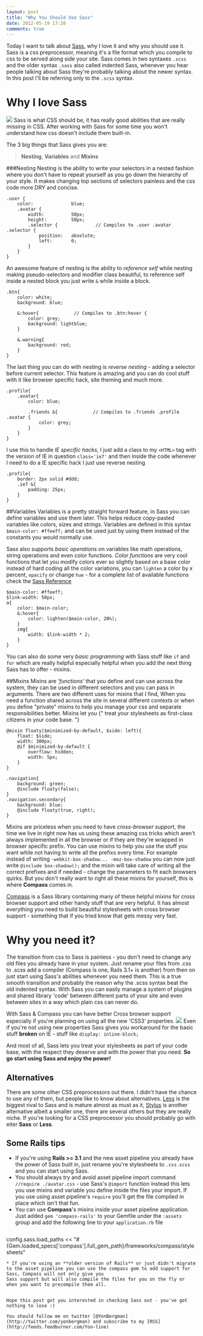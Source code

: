 ```yaml
---
layout: post
title: "Why You Should Use Sass"
date: 2012-05-19 17:20
comments: true
---
```


Today I want to talk about [Sass](http://sass-lang.com/), why I love it and why you should use it.
Sass is a css preprocessor, meaning it's a file format which you compile to css to be served along side your site.
Sass comes in two syntaxes `.scss` and the older syntax `.sass` also called indented Sass, whenever you hear people talking about Sass they're
probably talking about the newer syntax.
In this post I'll be referring only to the `.scss` syntax.
<!--more-->

# Why I love Sass

![](/images/posts/use-sass/sass.gif)
Sass is what CSS should be, it has really good abilities that are really missing in CSS.
After working with Sass for some time you won't understand how css doesn't include them built-in.

The 3 big things that Sass gives you are:
> **Nesting**,
> **Variables** and
> **Mixins**

###Nesting
Nesting is the ability to write your selectors in a nested fashion where you don't have to repeat yourself as you go down the
hierarchy of your style. It makes changing top sections of selectors painless and the css code more DRY and concise.
```
.user {
    color:              blue;
    .avatar {
        width:          50px;
        height:         50px;
        .selector {              // Compiles to .user .avatar .selector {
            position:   absolute;
            left:       0;
        }
    }
}
```

An awesome feature of nesting is the ability to _reference self_ while nesting making pseudo-selectors and modifier class beautiful,
 to reference self inside a nested block you just write `&` while inside a block.
```
.btn{
    color: white;
    background: blue;

    &:hover{             // Compiles to .btn:hover {
        color: grey;
        background: lightblue;
    }

    &.warning{
        background: red;
    }
}
```

The last thing you can do with nesting is _reverse nesting_ - adding a selector before current selector.
This feature is amazing and you can do cool stuff with it like browser specific hack, site theming and much more.
```
.profile{
    .avatar{
        color: blue;

        .friends &{             // Compiles to .friends .profile .avatar {
            color: grey;
        }
    }
}
```

I use this to handle _IE specific hacks_, I just add a class to my `<HTML>` tag with the version of IE in question `class='ie7'` and then inside the code
whenever I need to do a IE specific hack I just use reverse nesting
```
.profile{
    border: 2px solid #ddd;
    .ie7 &{
        padding: 25px;
    }
}
```

##Variables
Variables is a pretty straight forward feature, in Sass you can define variables and use them later.
This helps reduce copy-pasted variables like colors, sizes and strings.
Variables are defined in this syntax `$main-color: #ffeeff;` and can be used just by using them instead of the constants you would normally use.

Sass also supports _basic operations_ on variables like math operations, string operations and even color functions.
_Color functions_ are very cool functions that let you modify colors ever so slightly based on a base color instead of hard coding all the color variations,
you can `lighten` a color by x percent, `opacify` or change `hue` - for a complete list of available functions check the [Sass Reference](http://sass-lang.com/docs/yardoc/Sass/Script/Functions.html)

```
$main-color: #ffeeff;
$link-width: 50px;
a{
    color: $main-color;
    &:hover{
        color: lighten($main-color, 20%);
    }
    img{
        width: $link-width * 2;
    }
}
```

You can also do some very _basic programming_ with Sass stuff like `if` and `for` which are really helpful especially helpful when you add the next thing Sass has to offer - mixins.

##Mixins
Mixins are _'functions'_ that you define and can use across the system, they can be used in different selectors and you can pass in arguments.
There are two different uses for mixins that I find, When you need a function shared across the site in several different contexts or
when you define "private" mixins to help you manage your css and separate responsibilities better.
Mixins let you {" treat your stylesheets as first-class citizens in your code base. "}

```
@mixin floaty($minimized-by-default, $side: left){
    float: $side;
    width: 300px;
    @if $minimized-by-default {
        overflow: hidden;
        width: 5px;
    }
}

.navigation{
    background: green;
    @include floaty(false);
}
.navigation.secondary{
    background: blue;
    @include floaty(true, right);
}
```

Mixins are priceless when you need to have _cross-browser support_, the time we live in right now has us using these amazing
css tricks which aren't always implemented in all the browser or if they are they're wrapped in browser specific prefix.
You can use mixins to help you use the stuff you want while not having to write all the prefixs every time.
For example instead of writing `-webkit-box-shadow... -moz-box-shadow` you can now just write `@include box-shadow();` and the mixin will
take care of writing all the correct prefixes and if needed - change the parameters to fit each browsers quirks.
But you don't really want to right all these mixins for yourself, this is where **Compass** comes in.

[Compass](http://compass-style.org/) is a Sass library containing many of these helpful mixins for cross browser support and other handy stuff that are very helpful.
It has almost everything you need to build beautiful stylesheets with cross browser support - something that if you tried know
that gets messy very fast.

# Why you need it?
The transition from css to Sass is painless - you don't need to change any old files you already have in your system.
Just rename your files from .css to .scss add a compiler (Compass is one, Rails 3.1+ is another) from then on just start using Sass's abilities whenever you need them.
This is a true smooth transition and probably the reason why the .scss syntax beat the old indented syntax.
With Sass you can easily manage a system of plugins and shared library 'code' between different parts of your site and even
between sites in a way which plain css can never do.

With Sass & Compass you can have better Cross browser support especially if you're planning on using all the new 'CSS3' properties.
![](/images/posts/use-sass/remuscat.jpg)
Even if you're not using new properties Sass gives you workaround for the basic stuff **broken** on IE - stuff like `display: inline-block;`

And most of all, Sass lets you treat your stylesheets as part of your code base, with the respect they deserve and with the power that you need.
__So go start using Sass and enjoy the power!__


## Alternatives
There are some other CSS preprocessors out there. I didn't have the chance to use any of them, but people like to know about alternatives.
[Less](http://lesscss.org/) is the biggest rival to Sass and is mature almost as must as it, [Stylus](http://learnboost.github.com/stylus/) is another alternative albeit a smaller one, there are several others but they are really niche.
If you're looking for a CSS preprocessor you should probably go with eiter __Sass__ or __Less__.

## Some Rails tips
 * If you're using **Rails >= 3.1** and the new asset pipeline you already have the power of Sass built in, just rename you're stylesheets to `.css.scss` and you can start using Sass.
 * You should always try and avoid asset pipeline import command `//require ./avatar.css` - use Sass's `@import` function instead this lets you use mixins and variable you define inside the files your import.
   If you use using asset pipeline's `require` you'll get the file compiled in place which isn't that fun.
 * You can use **Compass**'s mixins inside your asset pipeline application. Just added `gem 'compass-rails'` to your Gemfile under the `:assets` group
   and add the following line to your `application.rb` file
   ```
config.sass.load_paths << "#{Gem.loaded_specs['compass'].full_gem_path}/frameworks/compass/stylesheets"
   ```
 * If you're using an **older version of Rails** or just didn't migrate to the asset pipeline you can use the compass gem to add support for Sass, Compass will not only give you
   Sass support but will also compile the files for you on the fly or when you want to precompile them all.


Hope this post got you interested in checking Sass out - you've got nothing to lose :)

You should follow me on twitter [@YonBergman](http://twitter.com/yonbergman) and subscribe to my [RSS](http://feeds.feedburner.com/Yon-line)
